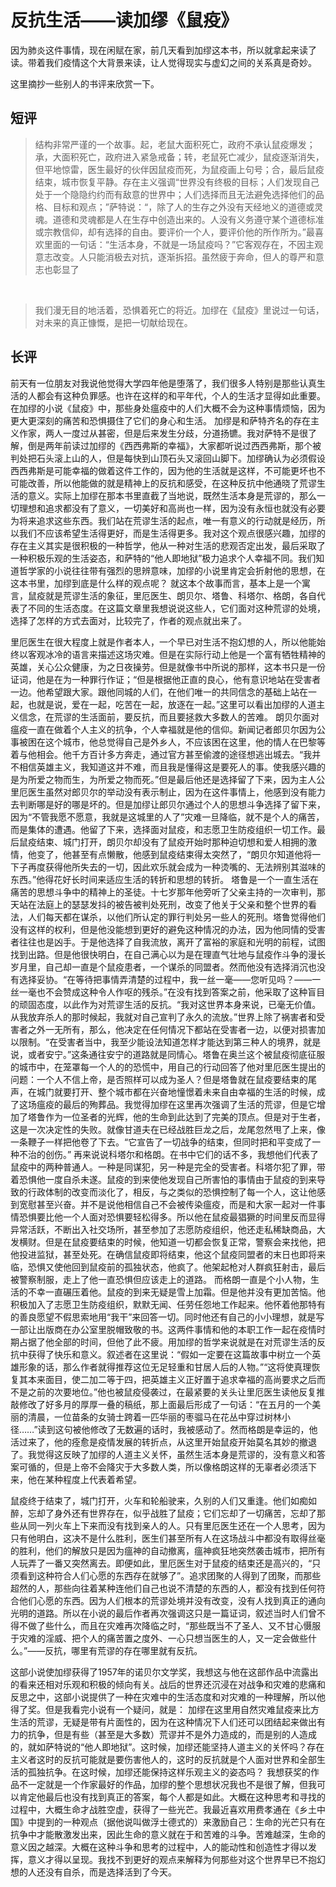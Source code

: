 # 反抗生活——读加缪《鼠疫》  

因为肺炎这件事情，现在闲赋在家，前几天看到加缪这本书，所以就拿起来读了读。带着我们疫情这个大背景来读，让人觉得现实与虚幻之间的关系真是奇妙。  

这里摘抄一些别人的书评来欣赏一下。  

## 短评  

>结构非常严谨的一个故事。起，老鼠大面积死亡，政府不承认鼠疫爆发；承，大面积死亡，政府进入紧急戒备；转，老鼠死亡减少，鼠疫逐渐消失，但平地惊雷，医生最好的伙伴因鼠疫而死，为鼠疫画上句号；合，最后鼠疫结束，城市恢复平静。存在主义强调“世界没有终极的目标；人们发现自己处于一个隐隐约约而有敌意的世界中；人们选择而且无法避免选择他们的品格、目标和观点；”萨特说：“，除了人的生存之外没有天经地义的道德或灵魂。道德和灵魂都是人在生存中创造出来的。人没有义务遵守某个道德标准或宗教信仰，却有选择的自由。要评价一个人，要评价他的所作所为。”最喜欢里面的一句话：“生活本身，不就是一场鼠疫吗？”它客观存在，不因主观意志改变。人只能消极去对抗，逐渐拆招。虽然疲于奔命，但人的尊严和意志也彰显了 
</br>

>我们漫无目的地活着，恐惧着死亡的将近。加缪在《鼠疫》里说过一句话，对未来的真正慷慨，是把一切献给现在。
 
## 长评  

前天有一位朋友对我说他觉得大学四年他是堕落了，我们很多人特别是那些认真生活的人都会有这种负罪感。也许在这样的和平年代，个人的生活才显得如此重要。在加缪的小说《鼠疫》中，那些身处瘟疫中的人们大概不会为这种事情烦恼，因为更大更深刻的痛苦和恐惧摄住了它们的身心和生活。
加缪是和萨特齐名的存在主义作家，两人一度过从甚密，但是后来发生分歧，分道扬镳。我对萨特不是很了解，倒是两年前读过加缪的《西西弗斯的幸福》，大家都听说过西西弗斯，那个被判处把石头滚上山的人，但是每快到山顶石头又滚回山脚下。加缪确认为必须假设西西弗斯是可能幸福的做着这件工作的，因为他的生活就是这样，不可能更坏也不可能改善，所以他能做的就是精神上的反抗和感受，在这种反抗中他通晓了荒谬生活的意义。实际上加缪在那本书里直截了当地说，既然生活本身是荒谬的，那么一切理想和追求都没有了意义，一切美好和高尚也一样，因为没有永恒也就没有必要为将来追求这些东西。我们站在荒谬生活的起点，唯一有意义的行动就是经历，所以我们不应该希望生活得更好，而是生活得更多。我对这个观点很感兴趣，加缪的存在主义其实是很积极的一种哲学，他从一种对生活的悲观否定出发，最后采取了一种积极乐观的生活姿态，和萨特的“他人即地狱”极力追求个人幸福不同。我们知道哲学家的小说往往带有强烈的思辨意味，加缪的小说里肯定会折射他的思想，在这本书里，加缪到底是什么样的观点呢？
就这本个故事而言，基本上是一个寓言，鼠疫就是荒谬生活的象征，里厄医生、朗贝尔、塔鲁、科塔尔、格朗，各自代表了不同的生活态度。在这篇文章里我想说说这些人，它们面对这种荒谬的处境，选择了怎样的方式去面对，比较完了，作者的观点就出来了。

里厄医生在很大程度上就是作者本人，一个早已对生活不抱幻想的人，所以他能始终以客观冰冷的语言来描述这场灾难。但是在实际行动上他是一个富有牺牲精神的英雄，关心公众健康，为之日夜操劳。但是就像书中所说的那样，这本书只是一份证词，他是在为一种罪行作证；“但是根据他正直的良心，他有意识地站在受害者一边。他希望跟大家。跟他同城的人们，在他们唯一的共同信念的基础上站在一起，也就是说，爱在一起，吃苦在一起，放逐在一起。”这里可以看出加缪的人道主义信念，在荒谬的生活面前，要反抗，而且要拯救大多数人的苦难。
朗贝尔面对瘟疫一直在做着个人主义的抗争，个人幸福就是他的信仰。新闻记者郎贝尔因为公事被困在这个城市，他总觉得自己是外乡人，不应该困在这里，他的情人在巴黎等着与他相会。他千方百计多方奔走，通过官方甚至偷渡的途径想逃出城去。“我并不相信英雄主义，我知道这并不难，而且我是懂得这是要死人的事。使我感兴趣的是为所爱之物而生，为所爱之物而死。”但是最后他还是选择留了下来，因为主人公里厄医生虽然对郎贝尔的举动没有表示制止，因为在这件事情上，他感到没有能力去判断哪是好的哪是坏的。但是加缪让郎贝尔通过个人的思想斗争选择了留下来，因为“不管我愿不愿意，我就是这城里的人了”灾难一旦降临，就不是个人的痛苦，而是集体的遭遇。他留了下来，选择面对鼠疫，和志愿卫生防疫组织一切工作。最后鼠疫结束、城门打开，朗贝尔却没有了鼠疫开始时那种迫切想和爱人相拥的激情，他变了，他甚至有点懒散，他感到鼠疫结束得太突然了，“朗贝尔知道他将一下子再度获得他所失去的一切，因此欢乐就会成为一种烫嘴的、无法辨别其滋味的东西。”他得花好长时间来适应生活的转折和思想的转折。
塔鲁是一个一直生活在痛苦的思想斗争中的精神上的圣徒。十七岁那年他旁听了父亲主持的一次审判，那天站在法庭上的瑟瑟发抖的被告被判处死刑，改变了他关于父亲和整个世界的看法，人们每天都在谋杀，以他们所认定的罪行判处另一些人的死刑。塔鲁觉得他们没有这样的权利，但是他没能想到更好的避免这种情况的办法，因为他同情的受害者往往也是凶手。于是他选择了自我流放，离开了富裕的家庭和光明的前程，试图找到出路。但是他很快明白，在自己满心以为是在理直气壮地与鼠疫作斗争的漫长岁月里，自己却一直是个鼠疫患者，一个谋杀的同盟者。然而他没有选择消沉也没有选择妥协。“在等待把事情弄清楚的过程中，我一丝一毫——您听见吗？——一丝一毫也不会赞成这种令人作呕的残杀。”在没有找到答案之前，他采取了这种盲目的顽固态度，以此作为对荒谬生活的反抗。“我对这世界本身来说，已毫无价值。从我放弃杀人的那时候起，我就对自己宣判了永久的流放。”世界上除了祸害者和受害者之外一无所有，那么，他决定在任何情况下都站在受害者一边，以便对损害加以限制。“在受害者当中，我至少能设法知道怎样才能达到第三种人的境界，就是说，或者安宁。”这条通往安宁的道路就是同情心。塔鲁在奥兰这个被鼠疫彻底征服的城市中，在笼罩每一个人的的恐慌中，用自己的行动回答了他对里厄医生提出的问题：一个人不信上帝，是否照样可以成为圣人？但是塔鲁就在鼠疫要结束的尾声，在城门就要打开、整个城市都在兴奋地憧憬着未来自由幸福的生活的时候，成了这场瘟疫的最后的殉葬品。我觉得加缪在这里再次强调了生活的荒谬，但是它增加了塔鲁作为一位圣者的光辉，他的生命到此达到了完美的顶点。但是对于生者，这是一次决定性的失败。就像甘道夫在已经战胜巨龙之后，龙尾忽然甩了上来，像一条鞭子一样把他卷了下去。“它宣告了一切战争的结束，但同时把和平变成了一种不治的创伤。”
再来说说科塔尔和格朗。在书中它们的话不多，我想他们代表了鼠疫中的两种普通人。一种是同谋犯，另一种是完全的受害者。科塔尔犯了罪，带着恐惧他一度自杀未遂。鼠疫的到来使他发现自己所害怕的事情由于鼠疫的到来导致的行政体制的改变而淡化了，相反，与之类似的恐惧控制了每一个人，这让他感到宽慰甚至兴奋。并不是说他相信自己不会被传染瘟疫，而是和大家一起对一件事情恐惧要比他一个人面对恐惧要轻松得多。所以他在鼠疫最猖獗的时间里反而显得异常活跃，不断出入社交场所，甚至参加了志愿防疫组织，他还走私稀缺商品，大发横财。但是在鼠疫要结束的时候，他知道一切都会恢复正常，警察会来找他，把他投进监狱，甚至处死。在确信鼠疫即将结束，他这个鼠疫同盟者的末日也即将来临，恐惧又使他回到鼠疫前的孤独状态，他疯了。他架起枪对人群疯狂射击，最后被警察制服，走上了他一直恐惧但应该走上的道路。
而格朗一直是个小人物，生活的不幸一直碾压着他。鼠疫的到来无疑是雪上加霜。但是他并没有更加苦恼。他积极加入了志愿卫生防疫组织，默默无闻、任劳任怨地工作起来。他怀着他那特有的善良愿望不假思索地用“我干”来回答一切。同时他还有自己的小小理想，就是写一部让出版商在办公室里脱帽致敬的书。这两件事情和他的本职工作一起在疫情时期占据了他全部的时间，但他了此不疲。用加缪的哲学来说就是在对荒谬生活的反抗中获得了快乐和意义。叙述者在这里说：“假如一定要在这篇故事中树立一个英雄形象的话，那么作者就得推荐这位无足轻重和甘居人后的人物。”“这将使真理恢复其本来面目，使二加二等于四，把英雄主义正好置于追求幸福的高尚要求之后而不是之前的次要地位。”他也被鼠疫侵袭过，在最紧要的关头让里厄医生读他反复推敲修改了好多月的厚厚一叠的稿纸，那上面最后形成了一句话：“在五月的一个美丽的清晨，一位苗条的女骑士跨着一匹华丽的枣骝马在花丛中穿过树林小径……”读到这句被他修改了无数遍的话时，我被感动了。然而格朗是幸运的，他活过来了，他的痊愈是疫情发展的转折点，从这里开始鼠疫开始莫名其妙的撤退了。我觉得这反映了加缪的人道主义关怀，虽然生活本身是荒谬的，没有意义和答案可循的，但是上帝不会降灾于大多数人类，所以像格朗这样的无辜者必须活下来，他在某种程度上代表着希望。

鼠疫终于结束了，城门打开，火车和轮船驶来，久别的人们又重逢。他们如痴如醉，忘却了身外还有世界存在，似乎战胜了鼠疫；它们忘却了一切痛苦，忘却了那些从同一列火车上下来而没有找到亲人的人。只有里厄医生还在一个人思考，因为只有他明白，这决不是什么胜利，医生们甚至所有人在这场战斗中都没有取得丝毫的胜利，他们的解放只是因为瘟神的自动撤离，瘟神疯狂地突然袭击城市，把所有人玩弄了一番又突然离去。即便如此，里厄医生对于鼠疫的结束还是高兴的，“只须看到这种符合人们心愿的东西存在就够了”。追求团聚的人得到了团聚，而那些超然的人，那些向往着某种连他们自己也说不清楚的东西的人，都没有找到任何符合他们心愿的东西。因为人们根本的荒谬处境并没有改变，没有人找到真正的通向光明的道路。所以在小说的最后作者再次强调这只是一篇证词，叙述当时人们曾不得不做了些什么，而且在灾难再次降临之时，“那些既当不了圣人、又不甘心慑服于灾难的淫威、把个人的痛苦置之度外、一心只想当医生的人，又一定会做些什么。”——反抗，哪里有荒谬的存在哪里就有反抗。

这部小说使加缪获得了1957年的诺贝尔文学奖，我想这与他在这部作品中流露出的看来还相对乐观和积极的倾向有关。战后的世界还沉浸在对战争和灾难的悲痛和反思之中，这部小说提供了一种在灾难中的生活态度和对灾难的一种理解，所以他得了奖。但是我看完小说有一个疑问，就是：
加缪在这里用自然灾难鼠疫来比方生活的荒谬，无疑是带有片面性的，因为在这种情况下人们还可以团结起来做出有力的抗争，但是有些（甚至是大多数）荒谬并不是外力造成的，而是别的人造成的，就如萨特说的“他人即地狱”。这时候，加缪还能坚持人道主义的关怀吗？存在主义者这时的反抗可能就是要伤害他人的，这时的反抗就是个人面对世界和全部生活的孤独抗争。在这时候，加缪还能保持这样乐观主义的姿态吗？
我想获奖的作品不一定就是一个作家最好的作品，加缪的整个思想状况我也不是很了解，但我可以肯定他最后也没有找到真正的答案，每个人都是如此。大概在这种思考和寻找的过程中，大概生命才战胜空虚，获得了一些光芒。我最近喜欢用费孝通在《乡土中国》中提到的一种观点（据他说叫做浮士德式的）来激励自己：生命的光芒只有在抗争中才能散激发出来，因此生命的意义就在于和苦难的斗争。苦难越深，生命的意义因之越深。大概在这种斗争和思考的过程中，人的能动性和创造性才得以发挥，意义才得以呈现。我找不到更好的观点来解释为何那些对这个世界早已不抱幻想的人还没有自杀，而是选择活到了今天。